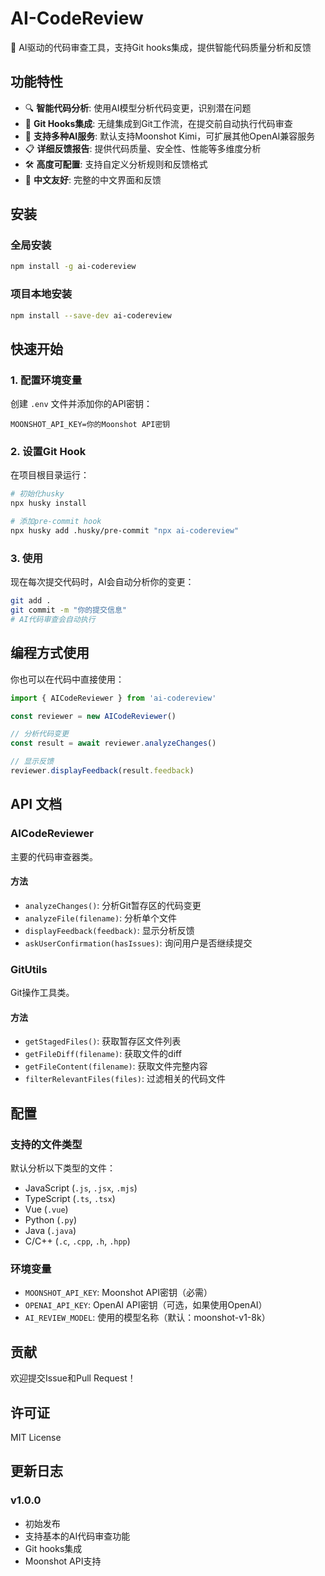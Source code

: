 # AI-CodeReview

🤖 AI驱动的代码审查工具，支持Git hooks集成，提供智能代码质量分析和反馈

## 功能特性

- 🔍 **智能代码分析**: 使用AI模型分析代码变更，识别潜在问题
- 🚀 **Git Hooks集成**: 无缝集成到Git工作流，在提交前自动执行代码审查
- 🌟 **支持多种AI服务**: 默认支持Moonshot Kimi，可扩展其他OpenAI兼容服务
- 📋 **详细反馈报告**: 提供代码质量、安全性、性能等多维度分析
- 🛠️ **高度可配置**: 支持自定义分析规则和反馈格式
- 💬 **中文友好**: 完整的中文界面和反馈

## 安装

### 全局安装

```bash
npm install -g ai-codereview
```

### 项目本地安装

```bash
npm install --save-dev ai-codereview
```

## 快速开始

### 1. 配置环境变量

创建 `.env` 文件并添加你的API密钥：

```env
MOONSHOT_API_KEY=你的Moonshot API密钥
```

### 2. 设置Git Hook

在项目根目录运行：

```bash
# 初始化husky
npx husky install

# 添加pre-commit hook
npx husky add .husky/pre-commit "npx ai-codereview"
```

### 3. 使用

现在每次提交代码时，AI会自动分析你的变更：

```bash
git add .
git commit -m "你的提交信息"
# AI代码审查会自动执行
```

## 编程方式使用

你也可以在代码中直接使用：

```javascript
import { AICodeReviewer } from 'ai-codereview'

const reviewer = new AICodeReviewer()

// 分析代码变更
const result = await reviewer.analyzeChanges()

// 显示反馈
reviewer.displayFeedback(result.feedback)
```

## API 文档

### AICodeReviewer

主要的代码审查器类。

#### 方法

- `analyzeChanges()`: 分析Git暂存区的代码变更
- `analyzeFile(filename)`: 分析单个文件
- `displayFeedback(feedback)`: 显示分析反馈
- `askUserConfirmation(hasIssues)`: 询问用户是否继续提交

### GitUtils

Git操作工具类。

#### 方法

- `getStagedFiles()`: 获取暂存区文件列表
- `getFileDiff(filename)`: 获取文件的diff
- `getFileContent(filename)`: 获取文件完整内容
- `filterRelevantFiles(files)`: 过滤相关的代码文件

## 配置

### 支持的文件类型

默认分析以下类型的文件：

- JavaScript (`.js`, `.jsx`, `.mjs`)
- TypeScript (`.ts`, `.tsx`)
- Vue (`.vue`)
- Python (`.py`)
- Java (`.java`)
- C/C++ (`.c`, `.cpp`, `.h`, `.hpp`)

### 环境变量

- `MOONSHOT_API_KEY`: Moonshot API密钥（必需）
- `OPENAI_API_KEY`: OpenAI API密钥（可选，如果使用OpenAI）
- `AI_REVIEW_MODEL`: 使用的模型名称（默认：moonshot-v1-8k）

## 贡献

欢迎提交Issue和Pull Request！

## 许可证

MIT License

## 更新日志

### v1.0.0

- 初始发布
- 支持基本的AI代码审查功能
- Git hooks集成
- Moonshot API支持
